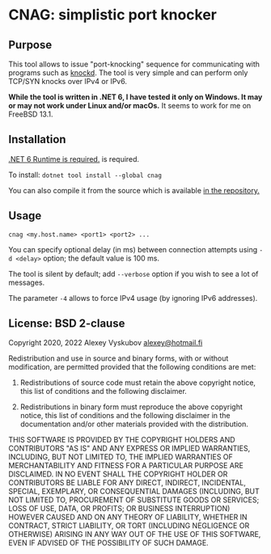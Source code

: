 # CNAG: simplistic port knocker

## Purpose

This tool allows to issue "port-knocking" sequence for communicating with
programs such as [knockd](https://github.com/jvinet/knock/). The tool is
very simple and can perform only TCP/SYN knocks over IPv4 or IPv6.

**While the tool is written in .NET 6, I have tested it only on Windows. It may
or may not work under Linux and/or macOs.** It seems to work for me on FreeBSD
13.1.

## Installation

[.NET 6 Runtime is required.](https://dotnet.microsoft.com/en-us/download/dotnet/6.0) is required.

To install: `dotnet tool install --global cnag`

You can also compile it from the source which is available
[in the repository.](https://github.com/avysk/cnag)

## Usage

`cnag <my.host.name> <port1> <port2> ...`

You can specify optional delay (in ms) between connection attempts using `-d <delay>` option; the default value is 100 ms.

The tool is silent by default; add `--verbose` option if you wish to see a lot
of messages.

The parameter `-4` allows to force IPv4 usage (by ignoring IPv6 addresses).

## License: BSD 2-clause

Copyright 2020, 2022 Alexey Vyskubov <alexey@hotmail.fi>

Redistribution and use in source and binary forms, with or without modification, are permitted provided that the following conditions are met:

1. Redistributions of source code must retain the above copyright notice, this list of conditions and the following disclaimer.

2. Redistributions in binary form must reproduce the above copyright notice, this list of conditions and the following disclaimer in the documentation and/or other materials provided with the distribution.

THIS SOFTWARE IS PROVIDED BY THE COPYRIGHT HOLDERS AND CONTRIBUTORS "AS IS" AND ANY EXPRESS OR IMPLIED WARRANTIES, INCLUDING, BUT NOT LIMITED TO, THE IMPLIED WARRANTIES OF MERCHANTABILITY AND FITNESS FOR A PARTICULAR PURPOSE ARE DISCLAIMED. IN NO EVENT SHALL THE COPYRIGHT HOLDER OR CONTRIBUTORS BE LIABLE FOR ANY DIRECT, INDIRECT, INCIDENTAL, SPECIAL, EXEMPLARY, OR CONSEQUENTIAL DAMAGES (INCLUDING, BUT NOT LIMITED TO, PROCUREMENT OF SUBSTITUTE GOODS OR SERVICES; LOSS OF USE, DATA, OR PROFITS; OR BUSINESS INTERRUPTION) HOWEVER CAUSED AND ON ANY THEORY OF LIABILITY, WHETHER IN CONTRACT, STRICT LIABILITY, OR TORT (INCLUDING NEGLIGENCE OR OTHERWISE) ARISING IN ANY WAY OUT OF THE USE OF THIS SOFTWARE, EVEN IF ADVISED OF THE POSSIBILITY OF SUCH DAMAGE.
